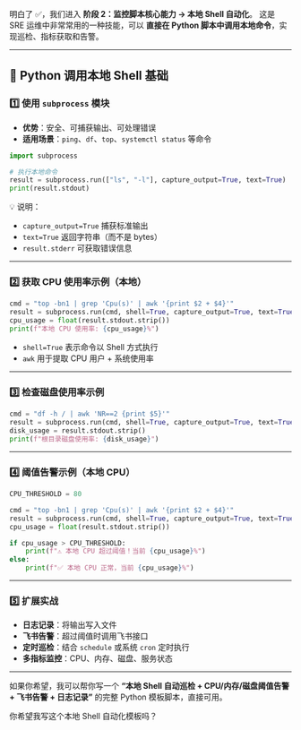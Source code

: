 明白了 ✅，我们进入 **阶段 2：监控脚本核心能力 → 本地 Shell 自动化**。
这是 SRE 运维中非常常用的一种技能，可以 **直接在 Python 脚本中调用本地命令**，实现巡检、指标获取和告警。

---

## 🧭 Python 调用本地 Shell 基础

### 1️⃣ 使用 `subprocess` 模块

* **优势**：安全、可捕获输出、可处理错误
* **适用场景**：`ping`、`df`、`top`、`systemctl status` 等命令

```python
import subprocess

# 执行本地命令
result = subprocess.run(["ls", "-l"], capture_output=True, text=True)
print(result.stdout)
```

💡 说明：

* `capture_output=True` 捕获标准输出
* `text=True` 返回字符串（而不是 bytes）
* `result.stderr` 可获取错误信息

---

### 2️⃣ 获取 CPU 使用率示例（本地）

```python
cmd = "top -bn1 | grep 'Cpu(s)' | awk '{print $2 + $4}'"
result = subprocess.run(cmd, shell=True, capture_output=True, text=True)
cpu_usage = float(result.stdout.strip())
print(f"本地 CPU 使用率: {cpu_usage}%")
```

* `shell=True` 表示命令以 Shell 方式执行
* `awk` 用于提取 CPU 用户 + 系统使用率

---

### 3️⃣ 检查磁盘使用率示例

```python
cmd = "df -h / | awk 'NR==2 {print $5}'"
result = subprocess.run(cmd, shell=True, capture_output=True, text=True)
disk_usage = result.stdout.strip()
print(f"根目录磁盘使用率: {disk_usage}")
```

---

### 4️⃣ 阈值告警示例（本地 CPU）

```python
CPU_THRESHOLD = 80

cmd = "top -bn1 | grep 'Cpu(s)' | awk '{print $2 + $4}'"
result = subprocess.run(cmd, shell=True, capture_output=True, text=True)
cpu_usage = float(result.stdout.strip())

if cpu_usage > CPU_THRESHOLD:
    print(f"⚠️ 本地 CPU 超过阈值！当前 {cpu_usage}%")
else:
    print(f"✅ 本地 CPU 正常，当前 {cpu_usage}%")
```

---

### 5️⃣ 扩展实战

* **日志记录**：将输出写入文件
* **飞书告警**：超过阈值时调用飞书接口
* **定时巡检**：结合 `schedule` 或系统 `cron` 定时执行
* **多指标监控**：CPU、内存、磁盘、服务状态

---

如果你希望，我可以帮你写一个 **“本地 Shell 自动巡检 + CPU/内存/磁盘阈值告警 + 飞书告警 + 日志记录”** 的完整 Python 模板脚本，直接可用。

你希望我写这个本地 Shell 自动化模板吗？
